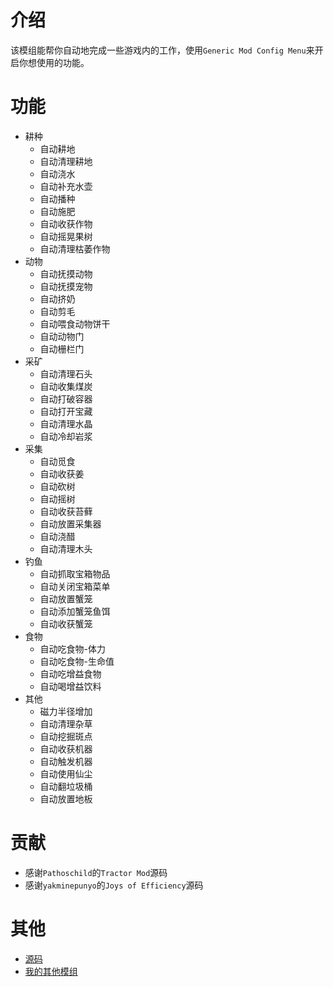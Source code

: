 # 介绍

该模组能帮你自动地完成一些游戏内的工作，使用`Generic Mod Config Menu`来开启你想使用的功能。

# 功能

- 耕种
    - 自动耕地
    - 自动清理耕地
    - 自动浇水
    - 自动补充水壶
    - 自动播种
    - 自动施肥
    - 自动收获作物
    - 自动摇晃果树
    - 自动清理枯萎作物
- 动物
    - 自动抚摸动物
    - 自动抚摸宠物
    - 自动挤奶
    - 自动剪毛
    - 自动喂食动物饼干
    - 自动动物门
    - 自动栅栏门
- 采矿
    - 自动清理石头
    - 自动收集煤炭
    - 自动打破容器
    - 自动打开宝藏
    - 自动清理水晶
    - 自动冷却岩浆
- 采集
    - 自动觅食
    - 自动收获姜
    - 自动砍树
    - 自动摇树
    - 自动收获苔藓
    - 自动放置采集器
    - 自动浇醋
    - 自动清理木头
- 钓鱼
    - 自动抓取宝箱物品
    - 自动关闭宝箱菜单
    - 自动放置蟹笼
    - 自动添加蟹笼鱼饵
    - 自动收获蟹笼
- 食物
    - 自动吃食物-体力
    - 自动吃食物-生命值
    - 自动吃增益食物
    - 自动喝增益饮料
- 其他
    - 磁力半径增加
    - 自动清理杂草
    - 自动挖掘斑点
    - 自动收获机器
    - 自动触发机器
    - 自动使用仙尘
    - 自动翻垃圾桶
    - 自动放置地板

# 贡献

- 感谢`Pathoschild`的`Tractor Mod`源码
- 感谢`yakminepunyo`的`Joys of Efficiency`源码

# 其他

- [源码](https://github.com/weizinai/StardewValleyMods)
- [我的其他模组](https://next.nexusmods.com/profile/weizinai/mods?gameId=1303)